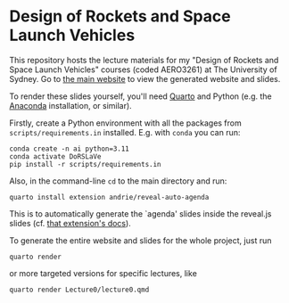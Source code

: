 # Design of Rockets and Space Launch Vehicles

This repository hosts the lecture materials for my "Design of Rockets and Space
Launch Vehicles" courses (coded AERO3261) at The University of Sydney. Go to
[the main website](https://github.com/lkampoli/DoRSLaVe) to view the generated
website and slides.

To render these slides yourself, you'll need [Quarto](https://quarto.org) and
Python (e.g. the [Anaconda](https://www.anaconda.com/download) installation, or
similar).

Firstly, create a Python environment with all the packages from
`scripts/requirements.in` installed. E.g. with `conda` you can run:

```shell
conda create -n ai python=3.11
conda activate DoRSLaVe
pip install -r scripts/requirements.in
```

Also, in the command-line `cd` to the main directory and run:

```shell
quarto install extension andrie/reveal-auto-agenda
```

This is to automatically generate the `agenda' slides inside the reveal.js
slides (cf. [that extension's
docs](https://github.com/andrie/reveal-auto-agenda#readme)).

To generate the entire website and slides for the whole project, just run

```shell
quarto render
```

or more targeted versions for specific lectures, like

```shell
quarto render Lecture0/lecture0.qmd
```
